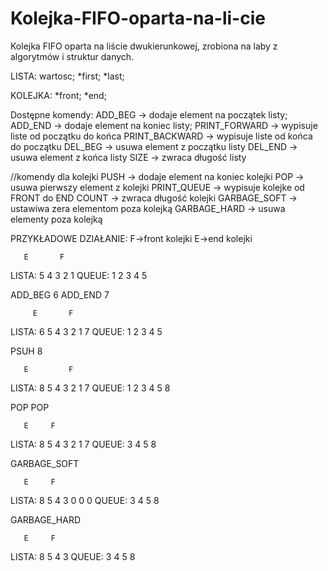 # Kolejka-FIFO-oparta-na-li-cie
Kolejka FIFO oparta na liście dwukierunkowej, zrobiona na laby z algorytmów i struktur danych.

LISTA:
wartosc;
*first;
*last;

KOLEJKA:
*front;
*end;

Dostępne komendy: 
ADD_BEG -> dodaje element na początek listy;
ADD_END -> dodaje element na koniec listy;
PRINT_FORWARD -> wypisuje liste od początku do końca 
PRINT_BACKWARD -> wypisuje liste od końca do początku
DEL_BEG -> usuwa element z początku listy
DEL_END -> usuwa element z końca listy
SIZE -> zwraca długość listy

//komendy dla kolejki
PUSH -> dodaje element na koniec kolejki
POP -> usuwa pierwszy element z kolejki
PRINT_QUEUE -> wypisuje kolejke od FRONT do END
COUNT -> zwraca długość kolejki
GARBAGE_SOFT -> ustawiwa zera elementom poza kolejką
GARBAGE_HARD -> usuwa elementy poza kolejką
        
        
PRZYKŁADOWE DZIAŁANIE:
F->front kolejki
E->end kolejki

       E       F
LISTA: 5 4 3 2 1
QUEUE: 1 2 3 4 5

ADD_BEG 6
ADD_END 7

         E       F
LISTA: 6 5 4 3 2 1 7
QUEUE:   1 2 3 4 5

PSUH 8

       E         F
LISTA: 8 5 4 3 2 1 7
QUEUE: 1 2 3 4 5 8

POP
POP

       E     F
LISTA: 8 5 4 3 2 1 7
QUEUE: 3 4 5 8

GARBAGE_SOFT

       E     F
LISTA: 8 5 4 3 0 0 0
QUEUE: 3 4 5 8

GARBAGE_HARD

       E     F
LISTA: 8 5 4 3
QUEUE: 3 4 5 8

